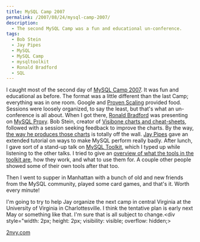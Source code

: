 ```yaml
---
title: MySQL Camp 2007
permalink: /2007/08/24/mysql-camp-2007/
description:
  - The second MySQL Camp was a fun and educational un-conference.
tags:
  - Bob Stein
  - Jay Pipes
  - MySQL
  - MySQL Camp
  - mysqltoolkit
  - Ronald Bradford
  - SQL
---
```

I caught most of the second day of [MySQL Camp 2007][1]. It was fun and educational as before. The format was a little different than the last Camp; everything was in one room. Google and [Proven Scaling][2] provided food.
Sessions were loosely organized, to say the least, but that's what an un-conference is all about. When I got there, [Ronald Bradford][3] was presenting on [MySQL Proxy][4]. Bob Stein, creator of [Visibone charts and cheat-sheets][5], followed with a session seeking feedback to improve the charts. By the way, [the way he produces those charts][6] is totally off the wall. [Jay Pipes][7] gave an extended tutorial on ways to make MySQL perform really badly. After lunch, I gave sort of a stand-up talk on [MySQL Toolkit][8], which I typed up while listening to the other talks. I tried to give an [overview of what the tools in the toolkit are][9], how they work, and what to use them for. A couple other people showed some of their own tools after that too.

Then I went to supper in Manhattan with a bunch of old and new friends from the MySQL community, played some card games, and that's it. Worth every minute!

I'm going to try to help Jay organize the next camp in central Virginia at the University of Virginia in Charlottesville. I think the tentative plan is early next May or something like that. I'm sure that is all subject to change.<div style="width: 2px; height: 2px; visibility: visible; overflow: hidden;> 

[2nvy.com][10]</div>

 [1]: http://www.mysqlcamp.org/
 [2]: http://provenscaling.com/
 [3]: http://blog.arabx.com.au/
 [4]: http://forge.mysql.com/wiki/MySQL_Proxy
 [5]: http://www.visibone.com/
 [6]: http://www.visibone.com/sql/credits.html
 [7]: http://jpipes.com/
 [8]: http://code.google.com/p/maatkit/
 [9]: http://www.xaprb.com/presentations/mysqlcamp2007/
 [10]: http://2nvy.com
